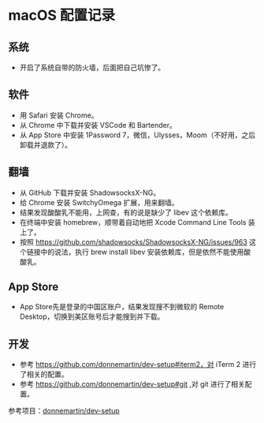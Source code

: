 # macOS 配置记录

## 系统

- 开启了系统自带的防火墙，后面把自己坑惨了。

## 软件

- 用 Safari 安装 Chrome。
- 从 Chrome 中下载并安装 VSCode 和 Bartender。
- 从 App Store 中安装 1Password 7，微信，Ulysses，Moom（不好用，之后卸载并退款了）。

## 翻墙

- 从 GitHub 下载并安装 ShadowsocksX-NG。
- 给 Chrome 安装 SwitchyOmega 扩展，用来翻墙。
- 结果发现酸酸乳不能用，上网查，有的说是缺少了 libev 这个依赖库。
- 在终端中安装 homebrew，顺带着自动地把 Xcode Command Line Tools 装上了。
- 按照 https://github.com/shadowsocks/ShadowsocksX-NG/issues/963 这个链接中的说法，执行 brew install libev 安装依赖库，但是依然不能使用酸酸乳。

## App Store

- App Store先是登录的中国区账户，结果发现搜不到微软的 Remote Desktop，切换到美区账号后才能搜到并下载。

## 开发

- 参考 https://github.com/donnemartin/dev-setup#iterm2，对 iTerm 2 进行了相关的配置。
- 参考 https://github.com/donnemartin/dev-setup#git ,对 git 进行了相关配置。

参考项目：[donnemartin/dev-setup](https://github.com/donnemartin/dev-setup)
